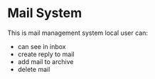 # Mail System
This is mail management system local user can:
- can see in inbox
- create reply to mail
- add mail to archive
- delete mail

